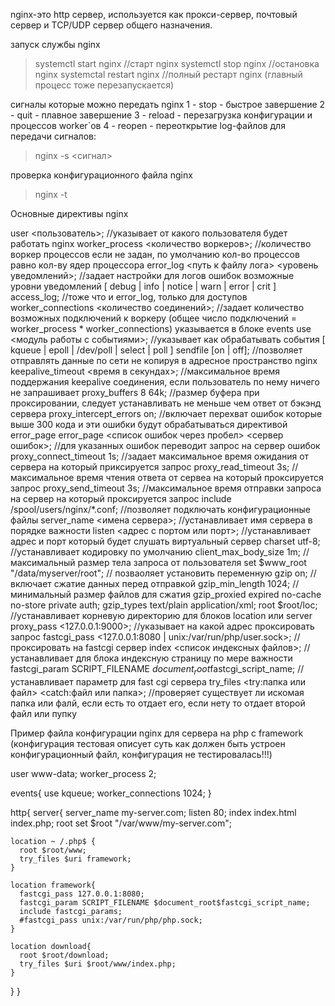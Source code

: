 nginx-это http сервер, используется как прокси-сервер, почтовый сервер и TCP/UDP сервер общего назначения.

запуск службы nginx 
 >systemctl start nginx   //старт nginx
 >systemctl stop nginx  //остановка nginx
 >systemctal restart nginx  //полный рестарт nginx (главный процесс тоже перезапускается)
 
сигналы которые можно передать nginx 
  1 - stop - быстрое завершение 
  2 - quit - плавное завершение
  3 - reload - перезагрузка конфигурации и процессов worker`ов
  4 - reopen - переоткрытие log-файлов
для передачи сигналов:
  >nginx -s <сигнал>
  
проверка конфигурационного файла nginx
  >nginx -t
  
Основные директивы nginx
  
  user <пользователь>;  //указывает от какого пользователя будет работать nginx
  worker_process <количество воркеров>; //количество воркер процессов если не задан, по умолчанию кол-во процессов равно кол-ву ядер процессора
  error_log <путь к файлу лога> <уровень уведомлений>;  //задает настройки для логов ошибок возможные уровни уведомлений [ debug | info | notice | warn | error | crit ]
  access_log; //тоже что и error_log, только для доступов  
  worker_connections <количество соединений>;   //задает количество возможных подключений к воркеру (общее число подключений = worker_process * worker_connections) указывается в блоке events
  use <модуль работы с событиями>;  //указывает как обрабатывать события [ kqueue | epoll | /dev/poll | select | poll ]
  sendfile [on | off];  //позволяет отправлять данные по сети не копируя в адресное пространство nginx
  keepalive_timeout <время в секундах>; //максимальное время поддержания keepalive соединения, если пользователь по нему ничего не запрашивает
  proxy_buffers 8 64k;  //размер буфера при проксировании, следует устанавливать не меньше чем ответ от бэкэнд сервера
  proxy_intercept_errors on;  //включает перехват ошибок которые выше 300 кода и эти ошибки будут обрабатываться директивой error_page
  error_page <список ошибок через пробел> <сервер ошибок>;  //для указанных ошибок переводит запрос на сервер ошибок
  proxy_connect_timeout 1s; //задает максимальное время ожидания от сервера на который приксируется запрос
  proxy_read_timeout 3s;  //максимальное время чтения ответа от сервеа на который проксируется запрос
  proxy_send_timeout 3s;  //максимальное время отправки запроса на сервер на который проксируется запрос
  include /spool/users/nginx/*.conf;  //позволяет подключать конфигурационные файлы
  server_name <имена сервера>; //устанавливает имя сервера в порядке важности
  listen <адрес с портом или порт>; //устанавливает адрес и порт который будет слушать виртуальный сервер
  charset utf-8;  //устанавливает кодировку по умолчанию
  client_max_body_size 1m;  //максимальный размер тела запроса от пользователя
  set $www_root "/data/myserver/root";  // позваоляет установить переменную
  gzip on;  //включает сжатие данных перед отправкой
  gzip_min_length 1024; //минимальный размер файлов для сжатия
  gzip_proxied expired no-cache no-store private auth;
  gzip_types text/plain application/xml; 
  root $root/loc; //устанавливает корневую директорию для блоков location или server
  proxy_pass <127.0.0.1:9000>; //указывает на какой адрес проксировать запрос
  fastcgi_pass <127.0.0.1:8080 | unix:/var/run/php/user.sock>;  //проксировать на fastcgi сервер
  index <список индексных файлов>;  //устанавливает для блока индексную страницу по мере важности 
  fastcgi_param SCRIPT_FILENAME $document_root$fastcgi_script_name; //устанавливает параметр для fast cgi сервера
  try_files <try:папка или файл> <catch:файл или папка>; //проверяет существует ли искомая папка или фалй, если есть то отдает его, если нету то отдает второй файл или пупку
  
Пример файла конфигурации nginx для сервера на php с framework (конфигурация тестовая описует суть как должен быть устроен конфигурационный файл, конфигурация не тестировалась!!!)

user www-data;
worker_process 2;

events{
  use kqueue;
  worker_connections 1024;
}

http{
  server{
    server_name my-server.com;
    listen 80;
    index index.html index.php;
    root
    set $root "/var/www/my-server.com";
    
    location ~ /.php$ {
      root $root/www;
      try_files $uri framework;
    }
    
    location framework{
      fastcgi_pass 127.0.0.1:8080;
      fastcgi_param SCRIPT_FILENAME $document_root$fastcgi_script_name;
      include fastcgi_params;
      #fastcgi_pass unix:/var/run/php/php.sock; 
    }
    
    location download{
      root $root/download;
      try_files $uri $root/www/index.php;
    }
    
  }
}
